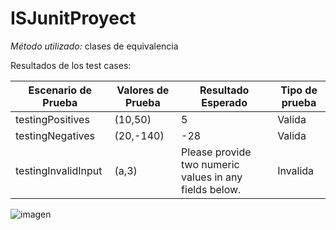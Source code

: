 # ISJunitProyect

*Método utilizado:* clases de equivalencia

Resultados de los test cases:

| Escenario de Prueba  | Valores de Prueba  | Resultado Esperado | Tipo de prueba |
| ------------- | ------------- | ------------- | ------------- |
| testingPositives  | (10,50)  | 5 | Valida |
| testingNegatives  | (20,-140)  | -28 | Valida |
| testingInvalidInput  | (a,3)  | Please provide two numeric values in any fields below. | Invalida |
 
 
![imagen](https://github.com/SebastianZamalloa/ISJunitProyect/assets/104155286/005ed93e-05f9-4070-b31e-0f778f312aa0)
